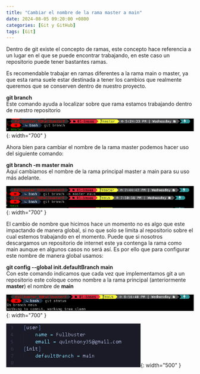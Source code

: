 ```yaml
---
title: "Cambiar el nombre de la rama master a main"
date: 2024-08-05 09:20:00 +0800
categories: [Git y GitHub]
tags: [Git]
---
```


Dentro de git existe el concepto de ramas, este concepto hace referencia a un lugar en el que se puede encontrar trabajando, en este caso un repositorio puede tener bastantes ramas.

Es recomendable trabajar en ramas diferentes a la rama main o master, ya que esta rama suele estar destinada a tener los cambios que realmente queremos que se conserven dentro de nuestro proyecto.

**git branch**  
Este comando ayuda a localizar sobre que rama estamos trabajando dentro de nuestro repositorio

![alt text](/assets/10-git.png){: width="700" }

Ahora bien para cambiar el nombre de la rama master podemos hacer uso del siguiente comando:

**git branch -m master main**  
Aquí cambiamos el nombre de la rama principal master a main para su uso más adelante.

![alt text](/assets/11-git.png){: width="700" }

El cambio de nombre que hicimos hace un momento no es algo que este impactando de manera global, si no que solo se limita al repositorio sobre el cual estemos trabajando en el momento. Puede que si nosotros descargamos un repositorio de internet este ya contenga la rama como main aunque en algunos casos no será así. Es por ello que para configurar este nombre de manera global usamos:

**git config --global init.defaultBranch main**  
Con este comando indicamos que cada vez que implementamos git a un repositorio este coloque como nombre a la rama principal (anteriormente **master**) el nombre de **main**

![alt text](/assets/12-git.png){: width="700" }  

![alt text](/assets/13-git.png){: width="500" }